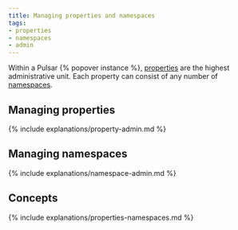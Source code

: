 ```yaml
---
title: Managing properties and namespaces
tags:
- properties
- namespaces
- admin
---
```


Within a Pulsar {% popover instance %}, [properties](#properties) are the highest administrative unit. Each property can consist of any number of [namespaces](#namespaces).

## Managing properties

{% include explanations/property-admin.md %}

## Managing namespaces

{% include explanations/namespace-admin.md %}

## Concepts

{% include explanations/properties-namespaces.md %}
